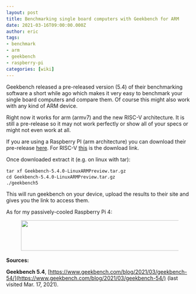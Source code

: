 ```yaml
---
layout: post
title: Benchmarking single board computers with Geekbench for ARM
date: 2021-03-16T09:00:00.000Z
author: eric
tags:
- benchmark
- arm
- geekbench
- raspberry-pi
categories: [wiki]
---
```


Geekbench released a pre-released version (5.4) of their benchmarking software a short while ago which makes it very easy to benchmark your single board computers and compare them. Of course this might also work with any kind of ARM device.

Right now it works for arm (armv7) and the new RISC-V architecture. It is still a pre-release so it may not work perfectly or show all of your specs or might not even work at all.

If you are using a Raspberry PI (arm architecture) you can download their pre-release [here](https://cdn.geekbench.com/Geekbench-5.4.0-LinuxARMPreview.tar.gz). For RISC-V [this](https://cdn.geekbench.com/Geekbench-5.4.0-LinuxRISCVPreview.tar.gz) is the download link.

Once downloaded extract it (e.g. on linux with tar):

<!--kg-card-begin: markdown-->

    tar xf Geekbench-5.4.0-LinuxARMPreview.tar.gz
    cd Geekbench-5.4.0-LinuxARMPreview.tar.gz
    ./geekbench5

<!--kg-card-end: markdown-->

This will run geekbench on your device, upload the results to their site and gives you the link to access them.

As for my passively-cooled Raspberry Pi 4:

<figure class="kg-card kg-image-card"><img src="/assets/img/2021/03/image.png" class="kg-image" alt loading="lazy" width="1107" height="82" srcset="/assets/img/size/w600/2021/03/image.png 600w,/assets/img/size/w1000/2021/03/image.png 1000w,/assets/img/2021/03/image.png 1107w" sizes="(min-width: 720px) 720px"></figure>

**Sources:**

**Geekbench 5.4**, [https://www.geekbench.com/blog/2021/03/geekbench-54/](https://www.geekbench.com/blog/2021/03/geekbench-54/) (last visited Mar. 17, 2021).
